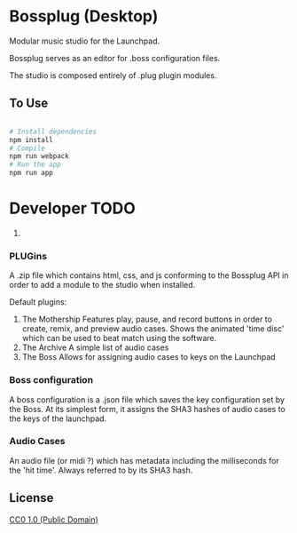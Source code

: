 # Bossplug (Desktop)

Modular music studio for the Launchpad.   

Bossplug serves as an editor for .boss configuration files.   

The studio is composed entirely of .plug plugin modules.  

## To Use

```bash

# Install dependencies
npm install
# Compile
npm run webpack
# Run the app
npm run app
```  

# Developer TODO
1.  




### PLUGins
A .zip file which contains html, css, and js conforming to the Bossplug API in order to add a module to the studio when installed.

Default plugins:
 1. The Mothership
    Features play, pause, and record buttons in order to create, remix, and preview audio cases.  Shows the animated 'time disc' which can be used to beat match using the software.
 2. The Archive
    A simple list of audio cases
 3. The Boss
    Allows for assigning audio cases to keys on the Launchpad

### Boss configuration
  A boss configuration is a .json file which saves the key configuration set by the Boss.  At its simplest form, it assigns the SHA3 hashes of audio cases to the keys of the launchpad.



### Audio Cases
An audio file (or midi ?) which has metadata including the milliseconds for the 'hit time'.  Always referred to by its SHA3 hash.





## License

[CC0 1.0 (Public Domain)](LICENSE.md)
